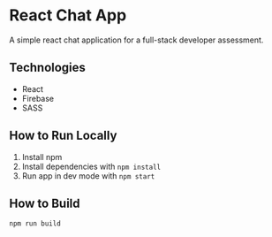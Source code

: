 # React Chat App

A simple react chat application for a full-stack developer assessment.

## Technologies

- React
- Firebase
- SASS

## How to Run Locally

1. Install npm
2. Install dependencies with `npm install`
3. Run app in dev mode with `npm start`

## How to Build

`npm run build`
